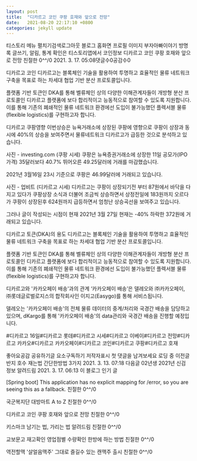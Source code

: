 ```yaml
---
layout: post
title:  "디카르고 코인 쿠팡 호재와 앞으로 전망"
date:   2021-08-20 22:17:10 +0800
categories: jekyll update
---
```

티스토리 메뉴 펼치기검색로그아웃
블로그 홈화면
프로필 이미지
부자아빠이야기
방명록
글쓰기, 알림, 통계 확인은 티스토리앱에서
코인정보
디카르고 코인 쿠팡 호재와 앞으로 전망
친절한 0\^^/0
2021. 3. 17. 05:08댓글수0공감수0

 
디카르고 코인
디카르고는 블록체인 기술을 활용하여 투명하고 효율적인 물류 네트워크 구축을 목표로 하는 차세대 협업 기반 분산 프로토콜입니다.


플랫폼 기반 토큰인 DKA를 통해 벨류체인 상의 다양한 이해관계자들이 개방형 분산 프로토콜인 디카르고 플랫폼에 보다 합리적이고 능동적으로 참여할 수 있도록 지원합니다. 이를 통해 기존의 폐쇄적인 물류 네트워크 환경에선 도입이 불가능했던 플렉서블 물류(flexible logistics)를 구현하고자 합니다.


 

디카르고 쿠팡영향
이번상승은 뉴욕거래소에 상장된 쿠팡에 영향으로 쿠팡이 상장과 동시에 40%의 상승을 보여주면서 물류네트워크 디카르고가 급등한 것으로 분석하고 있습니다. 


사진 - investing.com (쿠팡 시세)
쿠팡은 뉴욕증권거래소에 상장한 11일 공모가(IPO 가격) 35달러보다 40.7% 뛰어오른 49.25달러에 거래를 마감했습니다.

2021년 3월16일 23시 기준으로 쿠팡은 46.99달러에 거래되고 있습니다. 


사진 - 업비트 (디카르고 시세)
디카르고는 쿠팡이 상장되기전 부터  87원에서 바닥을 다지고 있다가 쿠팡상장 소식과 더불어 조금씩 상승하면서 상정전일에 183원까지 오르다가 쿠팡이 상장된후 624원까지 급등하면서 엄청난 상승곡선을 보여주고 있습니다. 

그러나 글이 작성되는 시점이 현재 2021년 3월 27일 현재는 -40% 하락한 372원에 거래되고 있습니다. 


디카르고 토큰(DKA)의 용도
디카르고는 블록체인 기술을 활용하여 투명하고 효율적인 물류 네트워크 구축을 목표로 하는 차세대 협업 기반 분산 프로토콜입니다. 


플랫폼 기반 토큰인 DKA를 통해 벨류체인 상의 다양한 이해관계자들이 개방형 분산 프로토콜인 디카르고 플랫폼에 보다 합리적이고 능동적으로 참여할 수 있도록 지원합니다. 이를 통해 기존의 폐쇄적인 물류 네트워크 환경에선 도입이 불가능했던 플렉서블 물류(flexible logistics)를 구현하고자 합니다.

 

디카르고와 '카카오페이 배송'과의 관계
‘카카오페이 배송’은 델레오와 ㈜카카오페이, ㈜롯데글로벌로지스의 합작회사인 이지고(Easygo)를 통해 서비스됩니다.


델레오는 '카카오페이 배송'의 전체 물류 데이터의 중계/처리와 국경간 배송을 담당하고 있으며, dKargo를 통해 '카카오페이 배송'의 data관리와 국경간 배송을 진행할 예정입니다.

#디카르고 16일#디카르고 롯데#디카르고 시세#디카르고 이베이#디카르고 전망#디카르고 카카오#디카르고 카카오페이#디카르고 코인#디카르고 쿠팡#디카르고 호재

좋아요공감
공유하기글 요소구독하기
저작자표시
첫 댓글을 남겨보세요
로딩 중
이전글
반지 호수 재는법 간단한방법 3가지
2021. 3. 13. 07:18
다음글
02년생 2021년 신검 정보 알려드림
2021. 3. 17. 06:13
이 블로그 인기 글

[Spring boot] This application has no explicit mapping for /error, so you are seeing this as a fallback.
친절한 0\^^/0

국군복지단 대방마트 A to Z
친절한 0\^^/0

디카르고 코인 쿠팡 호재와 앞으로 전망
친절한 0\^^/0

키스마크 남기는 법, 가리는 법 알려드림
친절한 0\^^/0

교보문고 재고확인 영업점별 수량확인 한방에 하는 방법
친절한 0\^^/0

역전할맥 '살얼음맥주' 그대로 즐길수 있는 캔맥주 출시
친절한 0\^^/0